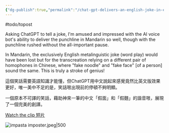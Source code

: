 ```yaml
---
{"dg-publish":true,"permalink":"/chat-gpt-delivers-an-english-joke-in-english-and-mandarin-chat-gpt/","noteIcon":"2"}
---
```


#todo/topost 

Asking ChatGPT to tell a joke, I'm amused and impressed with the AI voice bot's ability to deliver the punchline in Mandarin so well, though with the punchline rushed without the all-important pause.

In Mandarin, the exclusively English metalinguistic joke (word play) would have been lost but for the transcreation relying on a different pair of homophones in Chinese, where "fake noodle" and "fake face" \[of a person\] sound the same. This is truly a stroke of genius!

這個笑話需要英語知識才能懂，但ChatGPT用中文說起來感覺竟然比英文版效果更好，唯一美中不足的是，笑話哏出現前的停頓不夠明顯。

一個原本不可譯的笑話，藉助神來一筆的中文「假面」和「假麵」的諧音哏，展現了一個完美的創譯。

[Watch the clip 短片](https://youtu.be/H4P3fsw6fD8)

![impasta imposter.jpeg|500](/img/user/_attachments/_OB/impasta%20imposter.jpeg)
